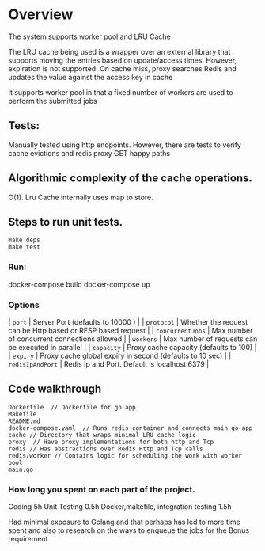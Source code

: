 # Overview
The system supports worker pool and LRU Cache

The LRU cache being used is a wrapper over an external library that supports moving the entries based on update/access times. However, expiration
is not supported. On cache miss, proxy searches Redis and updates the value against the access key in cache

It supports worker pool in that a fixed number of workers are used to perform the submitted jobs

## Tests:
Manually tested using http endpoints. However, there are tests to verify cache evictions and redis proxy GET happy paths


## Algorithmic complexity of the cache operations.
O(1). Lru Cache internally uses map to store.


## Steps to run unit tests.
```
make deps
make test
```

### Run:
docker-compose build
docker-compose up

### Options
| `port` | Server Port (defaults to 10000 ) |
| `protocol` | Whether the request can be Http based or RESP based request |
| `concurrentJobs` | Max number of concurrent connections allowed |
| `workers` | Max number of requests can be executed in parallel |
| `capacity` | Proxy cache capacity (defaults to 100) |
| `expiry` | Proxy cache global expiry in second (defaults to 10 sec) |
| `redisIpAndPort` | Redis Ip and Port. Default is localhost:6379 |

## Code walkthrough

```
Dockerfile  // Dockerfile for go app
Makefile
README.md
docker-compose.yaml  // Runs redis container and connects main go app
cache // Directory that wraps minimal LRU cache logic
proxy  // Have proxy implementations for both http and Tcp
redis // Has abstractions over Redis Http and Tcp calls
redis/worker // Contains logic for scheduling the work with worker pool
main.go
```

### How long you spent on each part of the project.
Coding 5h
Unit Testing 0.5h
Docker,makefile, integration testing 1.5h

Had minimal exposure to Golang and that perhaps has led to more time spent and also to research on the ways to enqueue the jobs for the Bonus
requirement



